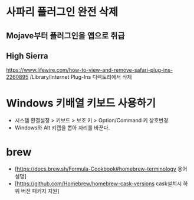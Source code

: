 <!-- TITLE: macOS -->
<!-- SUBTITLE: macOS -->

# 사파리 플러그인 완전 삭제
## Mojave부터 플러그인을 앱으로 취급
## High Sierra
https://www.lifewire.com/how-to-view-and-remove-safari-plug-ins-2260895 /Library/Internet Plug-Ins 디렉토리에서 삭제

# Windows 키배열 키보드 사용하기
* 시스템 환결설정 > 키보드 > 보조 키 > Option/Command 키 상호변경.
* Windows와 Alt 키캡을 뽑아 자리를 바꾼다.

# brew
* [https://docs.brew.sh/Formula-Cookbook#homebrew-terminology 용어 설명]
* [https://github.com/Homebrew/homebrew-cask-versions cask설치시 하위 버전 패키지 지원]
